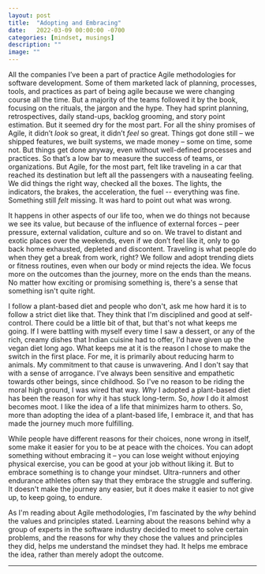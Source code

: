 ```yaml
---
layout: post
title:  "Adopting and Embracing"
date:   2022-03-09 00:00:00 -0700
categories: [mindset, musings]
description: ""
image: ""
---
```


All the companies I’ve been a part of practice Agile methodologies for software development. Some of them marketed lack of planning, processes, tools, and practices as part of being agile because we were changing course all the time. But a majority of the teams followed it by the book, focusing on the rituals, the jargon and the hype. They had sprint planning, retrospectives, daily stand-ups, backlog grooming, and story point estimation. But it seemed dry for the most part. For all the shiny promises of Agile, it didn’t *look* so great, it didn’t *feel* so great. Things got done still – we shipped features, we built systems, we made money – some on time, some not. But things get done anyway, even without well-defined processes and practices. So that’s a low bar to measure the success of teams, or organizations. But Agile, for the most part, felt like traveling in a car that reached its destination but left all the passengers with a nauseating feeling. We did things the right way, checked all the boxes. The lights, the indicators, the brakes, the acceleration, the fuel -- everything was fine. Something still *felt* missing. It was hard to point out what was wrong.

It happens in other aspects of our life too, when we do things not because we see its value, but because of the influence of external forces – peer pressure, external validation, culture and so on. We travel to distant and exotic places over the weekends, even if we don’t feel like it, only to go back home exhausted, depleted and discontent. Traveling is what people do when they get a break from work, right? We follow and adopt trending diets or fitness routines, even when our body or mind rejects the idea. We focus more on the outcomes than the journey, more on the ends than the means. No matter how exciting or promising something is, there's a sense that something isn't quite right.

I follow a plant-based diet and people who don't, ask me how hard it is to follow a strict diet like that. They think that I'm disciplined and good at self-control. There could be a little bit of that, but that's not what keeps me going. If I were battling with myself every time I saw a dessert, or any of the rich, creamy dishes that Indian cuisine had to offer, I'd have given up the vegan diet long ago. What keeps me at it is the reason I chose to make the switch in the first place. For me, it is primarily about reducing harm to animals. My commitment to that cause is unwavering. And I don't say that with a sense of arrogance. I've always been sensitive and empathetic towards other beings, since childhood. So I've no reason to be riding the moral high ground, I was wired that way. *Why* I adopted a plant-based diet has been the reason for why it has stuck long-term. So, *how* I do it almost becomes moot. I like the idea of a life that minimizes harm to others. So, more than adopting the idea of a plant-based life, I embrace it, and that has made the journey much more fulfilling.

While people have different reasons for their choices, none wrong in itself, some make it easier for you to be at peace with the choices. You can adopt something without embracing it – you can lose weight without enjoying physical exercise, you can be good at your job without liking it. But to embrace something is to change your mindset. Ultra-runners and other endurance athletes often say that they embrace the struggle and suffering. It doesn't make the journey any easier, but it does make it easier to not give up, to keep going, to endure.

As I'm reading about Agile methodologies, I'm fascinated by the *why* behind the values and principles stated. Learning about the reasons behind why a group of experts in the software industry decided to meet to solve certain problems, and the reasons for why they chose the values and principles they did, helps me understand the mindset they had. It helps me embrace the idea, rather than merely adopt the outcome.

*****
